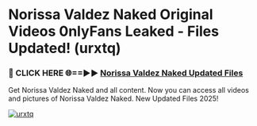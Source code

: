 # Norissa Valdez Naked Original Videos 0nlyFans Leaked - Files Updated! (urxtq)

<h3>🔴 CLICK HERE 🌐==►► <a href="https://tinyurl.com/up5wt9bj" rel="nofollow">Norissa Valdez Naked Updated Files</a></h3>

Get Norissa Valdez Naked and all content. Now you can access all videos and pictures of Norissa Valdez Naked. New Updated Files 2025!

[![urxtq](https://i.imgur.com/ABiUzMV.gif)](https://tinyurl.com/up5wt9bj)
